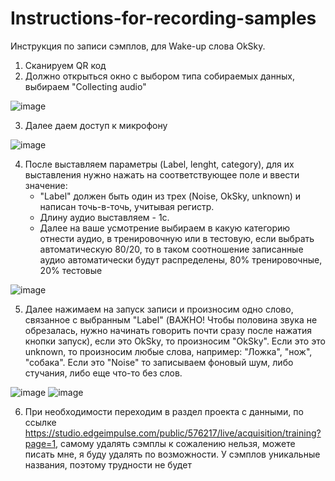 # Instructions-for-recording-samples
Инструкция по записи сэмплов, для Wake-up слова OkSky.
1. Сканируем QR код
2. Должно открыться окно с выбором типа собираемых данных, выбираем "Collecting audio"

![image](https://github.com/user-attachments/assets/4ad65468-077b-4334-ba56-7959d26bce3a)

3. Далее даем доступ к микрофону

![image](https://github.com/user-attachments/assets/a4c35b15-a150-4051-86d9-a8758639ed71)

4. После выставляем параметры (Label, lenght, category), для их выставления нужно нажать на соответствующее поле и ввести значение:
    * "Label" должен быть один из трех (Noise, OkSky, unknown) и написан точь-в-точь, учитывая регистр.
    * Длину аудио выставляем - 1с.
    * Далее на ваше усмотрение выбираем в какую категорию отнести аудио, в тренировочную или в тестовую, если выбрать автоматическую 80/20, то в таком соотношение записанные аудио автоматически будут распределены, 80% тренировочные, 20% тестовые

![image](https://github.com/user-attachments/assets/085b6f98-bb49-445c-862b-7264b60e0239)

5. Далее нажимаем на запуск записи и произносим одно слово, связанное с выбранным "Label" (ВАЖНО! Чтобы половина звука не обрезалась, нужно начинать говорить почти сразу после нажатия кнопки запуск), если это OkSky, то произносим "OkSky". Если это это unknown, то произносим любые слова, например: "Ложка", "нож", "собака". Если это "Noise" то записываем фоновый шум, либо стучания, либо еще что-то без слов.

![image](https://github.com/user-attachments/assets/77246308-5bb4-4f33-922c-227f48606826)
![image](https://github.com/user-attachments/assets/8c4123df-4d8a-459d-b538-dd92e946fd79)

6. При необходимости переходим в раздел проекта с данными, по ссылке https://studio.edgeimpulse.com/public/576217/live/acquisition/training?page=1, самому удалять сэмплы к сожалению нельзя, можете писать мне, я буду удалять по возможности. У сэмплов уникальные названия, поэтому трудности не будет
